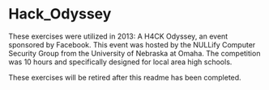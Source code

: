 Hack_Odyssey
============
These exercises were utilized in 2013: A H4CK Odyssey, an event sponsored by Facebook. 
This event was hosted by the NULLify Computer Security Group from the University of
Nebraska at Omaha. The competition was 10 hours and specifically designed for local
area high schools.

These exercises will be retired after this readme has been completed. 
